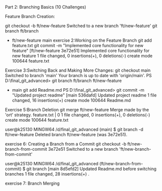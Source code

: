 Part 2: Branching Basics (10 Challenges)

Feature Branch Creation:

git checkout -b ft/new-feature
Switched to a new branch 'ft/new-feature'
 git branch
  ft/branch
* ft/new-feature
  main
  exercise 2:Working on the Feature Branch
             git add feature.txt
              git commit -m "Implemented core functionality for new feature"
[ft/new-feature 3e72e51] Implemented core functionality for new feature
 1 file changed, 0 insertions(+), 0 deletions(-)
 create mode 100644 feature.txt

Exercise 3:Switching Back and Making More Changes:
git checkout main
Switched to branch 'main'
Your branch is up to date with 'origin/main'.
PS D:\final_git_advanced> git branch
  ft/branch
  ft/new-feature
* main
git add Readme.md
PS D:\final_git_advanced> git commit -m "Updated project readme"
[main 536dafd] Updated project readme
 1 file changed, 16 insertions(+)
 create mode 100644 Readme.md

Exercise 5:Branch Deletion
        git merge ft/new-feature
Merge made by the 'ort' strategy.
 feature.txt | 0
 1 file changed, 0 insertions(+), 0 deletions(-)
 create mode 100644 feature.txt

user@k25130 MINGW64 /d/final_git_advanced (main)
$ git branch -d ft/new-feature
Deleted branch ft/new-feature (was 3e72e51).

exercise 6: Creating a Branch from a Commit
         git checkout -b ft/new-branch-from-commit 3e72e51
Switched to a new branch 'ft/new-branch-from-commit'

user@k25130 MINGW64 /d/final_git_advanced (ft/new-branch-from-commit)
$ git branch
[main 8d5efd2] Updated Readme.md before switching branches
 1 file changed, 28 insertions(+)
 .


 exercise 7: Branch Merging
 